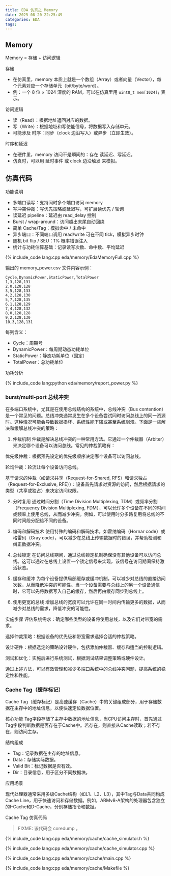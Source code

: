 ```yaml
---
title: EDA 仿真之 Memory
date: 2025-08-20 22:25:49
categories: EDA
tags:
---
```


## Memory

Memory = 存储 + 访问逻辑

存储

- 在仿真里，memory 本质上就是一个数组（Array）或者向量（Vector），每个元素对应一个存储单元（bit/byte/word）。
- 例：一个 8 位 × 1024 深度的 RAM，可以在仿真里用 `uint8_t mem[1024];` 表示。

访问逻辑

- 读（Read）：根据地址返回对应的数据。
- 写（Write）：根据地址和写使能信号，将数据写入存储单元。
- 可能涉及 时序：同步（clock 边沿写入）或异步（立即生效）。

时序和延迟

- 在硬件里，memory 访问不是瞬间的：存在 读延迟、写延迟。
- 仿真时，可以用 延时事件 或 clock 边沿触发 来模拟。

## 仿真代码

功能说明

- 多端口读写：支持同时多个端口访问 memory
- 写冲突仲裁：写优先策略或延迟写，可扩展读优先 / 轮询
- 读延迟 pipeline：延迟由 read_delay 控制
- Burst / wrap-around：访问超出末尾自动回绕
- 简单 Cache/Tag：模拟命中 / 未命中
- 异步端口：不同端口调用 read/write 可在不同 tick，模拟异步时钟
- 随机 bit flip / SEU：1% 概率错误注入
- 统计与功耗估算基础：记录读写次数、命中数、平均延迟

{% include_code lang:cpp eda/memory/EdaMemoryFull.cpp %}

输出的 memory_power.csv 文件内容示例：

```
Cycle,DynamicPower,StaticPower,TotalPower
1,3,128,131
2,0,128,128
3,5,128,133
4,2,128,130
5,7,128,135
6,1,128,129
7,4,128,132
8,0,128,128
9,2,128,130
10,3,128,131
```

每列含义：

- Cycle：周期号
- DynamicPower：每周期动态功耗单位
- StaticPower：静态功耗单位（固定）
- TotalPower：总功耗单位


功耗分析

{% include_code lang:python eda/memory/report_power.py %}

### burst/multi-port 总线冲突

在多端口系统中，尤其是在使用总线结构的系统中，总线冲突（Bus contention）是一个常见的问题。总线冲突通常发生在多个设备尝试同时访问总线上的同一资源时。这种情况可能会导致数据损坏、系统性能下降或甚至系统崩溃。下面是一些解决和缓解总线冲突的策略：

1. 仲裁机制
仲裁是解决总线冲突的一种常用方法。它通过一个仲裁器（Arbiter）来决定哪个设备可以访问总线。常见的仲裁策略有：

优先级仲裁：根据预先设定的优先级顺序决定哪个设备可以访问总线。

轮询仲裁：轮流让每个设备访问总线。

基于请求的仲裁（如请求共享（Request-for-Shared, RFS）和请求独占（Request-for-Exclusive, RFE））：设备首先请求对资源的访问，然后根据请求的类型（共享或独占）来决定访问权限。

2. 分时复用
通过时间分割（Time Division Multiplexing, TDM）或频率分割（Frequency Division Multiplexing, FDM），可以允许多个设备在不同的时间或频率上使用总线，从而减少冲突。例如，可以使用时分多路复用将总线的不同时间段分配给不同的设备。

3. 编码和解码技术
使用特殊的编码和解码技术，如霍纳编码（Hornar code）或格雷码（Gray code），可以减少在总线上传输数据时的错误，并帮助检测和纠正数据冲突。

4. 总线锁定
在访问总线期间，通过总线锁定机制确保没有其他设备可以访问总线。这可以通过在总线上设置一个锁定信号来实现，该信号在访问期间保持激活状态。

5. 缓存和缓冲
为每个设备提供局部缓存或缓冲机制，可以减少对总线的直接访问次数，从而降低冲突的可能性。当一个设备需要与总线上的另一个设备通信时，它可以先将数据写入自己的缓存，然后再由缓存同步到总线上。

6. 使用更宽的总线
增加总线的宽度可以允许在同一时间内传输更多的数据，从而减少对总线的需求，降低冲突的可能性。

实施步骤
评估系统需求：确定哪些类型的设备将使用总线，以及它们对带宽的需求。

选择仲裁策略：根据设备的优先级和带宽需求选择合适的仲裁策略。

设计硬件：根据选定的策略设计硬件，包括添加仲裁器、缓存和适当的控制逻辑。

测试和优化：实施后进行系统测试，根据测试结果调整策略或硬件设计。

通过上述方法，可以有效管理和减少多端口系统中的总线冲突问题，提高系统的稳定性和性能。


### Cache Tag（缓存标记）

Cache Tag（缓存标记）是高速缓存（Cache）中的关键组成部分，用于存储数据在主存中的地址信息，以便快速定位数据位置。 ‌

核心功能
Tag字段存储了主存中数据的地址信息，当CPU访问主存时，首先通过Tag字段判断数据是否存在于Cache中。若存在，则直接从Cache读取；若不存在，则访问主存。 ‌

结构组成
- ‌Tag‌：记录数据在主存的地址信息。
- ‌Data‌：存储实际数据。
- ‌Valid Bit‌：标记数据是否有效。
- ‌Dir‌：目录信息，用于区分不同数据块。 ‌

应用场景

现代处理器通常采用多级Cache结构（如L1、L2、L3），其中Tag与Data共同构成Cache Line，用于快速访问和存储数据。例如，ARMv8-A架构的处理器包含独立的I-Cache和D-Cache，分别存储指令和数据。

Cache Tag 仿真代码

> FIXME: 该代码会 coredump 。

{% include_code lang:cpp eda/memory/cache/cache_simulator.h %}

{% include_code lang:cpp eda/memory/cache/cache_simulator.cpp %}

{% include_code lang:cpp eda/memory/cache/main.cpp %}

{% include_code lang:cpp eda/memory/cache/Makefile %}

